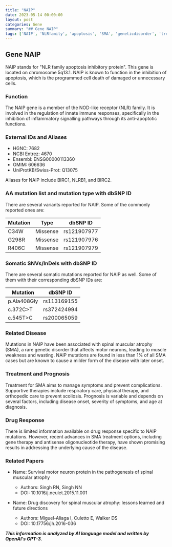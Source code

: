 ```yaml
---
title: "NAIP"
date: 2023-05-14 00:00:00
layout: post
categories: Gene
summary: "## Gene NAIP"
tags: ['NAIP', 'NLRfamily', 'apoptosis', 'SMA', 'geneticdisorder', 'treatmentoptions', 'drugresponse', 'mutationvariants']
---
```


## Gene NAIP
NAIP stands for "NLR family apoptosis inhibitory protein". This gene is located on chromosome 5q13.1. NAIP is known to function in the inhibition of apoptosis, which is the programmed cell death of damaged or unnecessary cells. 

### Function
The NAIP gene is a member of the NOD-like receptor (NLR) family. It is involved in the regulation of innate immune responses, specifically in the inhibition of inflammatory signalling pathways through its anti-apoptotic functions. 

### External IDs and Aliases
- HGNC: 7682
- NCBI Entrez: 4670
- Ensembl: ENSG00000113360
- OMIM: 606636
- UniProtKB/Swiss-Prot: Q13075

Aliases for NAIP include BIRC1, NLRB1, and BIRC2. 

### AA mutation list and mutation type with dbSNP ID
There are several variants reported for NAIP. Some of the commonly reported ones are:

| Mutation | Type | dbSNP ID |
| -------- | ---- | -------- |
| C34W     | Missense | rs121907977 |
| G298R    | Missense | rs121907976 |
| R406C    | Missense | rs121907979 |

### Somatic SNVs/InDels with dbSNP ID
There are several somatic mutations reported for NAIP as well. Some of them with their corresponding dbSNP IDs are:

| Mutation | dbSNP ID |
| -------- | -------- |
| p.Ala408Gly | rs113169155 |
| c.372C>T | rs372424994 |
| c.545T>C | rs200065059 |

### Related Disease
Mutations in NAIP have been associated with spinal muscular atrophy (SMA), a rare genetic disorder that affects motor neurons, leading to muscle weakness and wasting. NAIP mutations are found in less than 1% of all SMA cases but are known to cause a milder form of the disease with later onset.

### Treatment and Prognosis
Treatment for SMA aims to manage symptoms and prevent complications. Supportive therapies include respiratory care, physical therapy, and orthopedic care to prevent scoliosis. Prognosis is variable and depends on several factors, including disease onset, severity of symptoms, and age at diagnosis.

### Drug Response
There is limited information available on drug response specific to NAIP mutations. However, recent advances in SMA treatment options, including gene therapy and antisense oligonucleotide therapy, have shown promising results in addressing the underlying cause of the disease.

### Related Papers
- Name: Survival motor neuron protein in the pathogenesis of spinal muscular atrophy
  - Authors: Singh RN, Singh NN
  - DOI: 10.1016/j.neulet.2015.11.001

- Name: Drug discovery for spinal muscular atrophy: lessons learned and future directions
  - Authors: Miguel-Aliaga I, Culetto E, Walker DS
  - DOI: 10.17756/jh.2016-036

**_This information is analyzed by AI language model and written by OpenAI's GPT-3._**